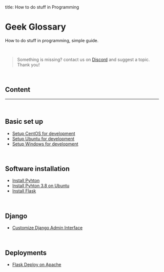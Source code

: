 title: How to do stuff in Programming

# Geek Glossary

How to do stuff in programming, simple guide. 

<br />

> Something is missing? contact us on [Discord](https://discord.gg/fZC6hup) and suggest a topic. Thank you!

<br />

## Content

---

<br />

## Basic set up

- [Setup CentOS for development](/how-to/setup-centos-for-development/)
- [Setup Ubuntu for development](/how-to/setup-ubuntu-for-development/)
- [Setup Windows for development](/how-to/setup-windows-for-development/)

<br />

## Software installation

- [Install Pyhton](/how-to/install-python/)
- [Install Pyhton 3.8 on Ubuntu](/how-to/install-python38-ubuntu/)
- [Install Flask](/how-to/install-flask/)

<br />

## Django

- [Customize Django Admin Interface](./django-admin-customization/)

<br />

## Deployments

- [Flask Deploy on Apache](/how-to/flask-apache-centos-virtualenv-minimal-configuration/)

